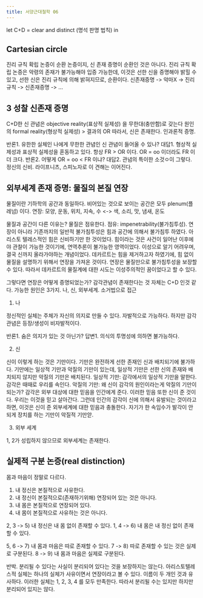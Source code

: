 ```yaml
---
title: 서양근대철학 06
---
```


let C+D = clear and distinct (명석 판명 법칙) in

## Cartesian circle

진리 규칙 확립 논증이 순환 논증이지, 신 존재 증명이 순환인 것은 아니다.
진리 규칙 확립 논증은 악령의 존재가 불가능해야 입증 가능한데, 이것은 선한 신을 증명해야 밝힐 수 있고, 선한 신은 진리 규칙에 의해 밝혀지므로, 순환이다.
신존재증명 -> 악마X -> 진리 규칙 -> 신존재증명 -> ...

## 3 성찰 신존재 증명

C+D한 신 관념은 objective reality(표상적 실제성) 을 무한대(충만함)로 갖는다
원인의 formal reality(형상적 실제성) > 결과의 OR
따라서, 신은 존재한다.
인과론적 증명.

반론1. 유한한 실체인 나에게 무한한 관념인 신 관념이 들어올 수 있나?
대답1. 형상적 실제성과 표상적 실제성을 혼동하고 있다. 항상 FR > OR 이다. OR = oo 이더라도 FR 이 더 크다.
반론2. 어떻게 OR = oo < FR 이냐?
대답2. 관념의 특이한 소것ㅇ이 그렇다. 정신의 신비. 라이프니츠, 스피노자로 이 견해는 이어진다.

## 외부세계 존재 증명: 물질의 본질 연장

물질이란 기하학의 공간과 동일하다. 비어있는 것으로 보이는 공간은 모두 plenum(플레넘) 이다.
연장: 모양, 운동, 위치, 지속, 수 <-> 색, 소리, 맛, 냄새, 온도

물질과 공간이 다른 이유는?
물질은 점유한다.
점유: impenetrability(불가침투성). 연장이 아니라 기존까지의 일반적 불가침투성은 힘과 공간에 의해서 불가침투 하였다.
아리스토 텔레스적인 힘은 신비하기만 한 것이었다. 힘이라는 것은 사건이 일어난 이후에야 관찰이 가능한 것이기에, 연역추론이 불가능한 영역이었다. 이성으로 알기 어려우며, 결국 신까지 올라가야하는 개념이었다.
데카르트는 힘을 제거하고자 하였기에, 힘 없이 물질을 설명하기 위해서 연장을 가져온 것이다.
연장은 물질만으로 불가침투성을 보장할 수 있다.
따라서 데카르트의 물질계에 대한 시도는 이성주의적인 꿈이었다고 할 수 있다.

그렇다면 연장은 어떻게 증명되었는가?
감각관념이 존재한다는 것 자체는 C+D 인것 같다.
가능한 원인은 3가지. 나, 신, 외부세계. 소거법으로 접근

1) 나

정신적인 실체는 주체가 자신의 의지로 만들 수 있다. 자발적으로 가능하다.
하지만 감각관념은 등장/생성이 비자발적이다.

반론1. 숨은 의지가 있는 것 아닌가?
답변1. 의식의 투명성에 의하면 불가능하다.

2) 신

신이 이렇게 하는 것은 기만이다. 기만은 완전하게 선한 존재인 신과 배치되기에 불가하다.
기만에는 일상적 기만과 악질의 기만이 있는데, 일상적 기만은 선한 신의 존재와 배치되지 않지만 악질의 기만은 배치된다.
일상적 기만: 감각에서의 일상적 기만을 말한다. 감각은 때때로 우리를 속인다.
악질의 기만: 왜 신이 감각의 원인이라는게 악질의 기만이 되는가? 감각은 외부 대상에 대한 믿음을 인간에게 준다. 이러한 믿음 또한 신이 준 것이다. 우리는 이것을 믿고 살아간다. 그런데 인간의 감각이 신에 의해서 유발되는 것이라고 하면, 이것은 신이 준 외부세계에 대한 믿음과 충돌한다.
자기가 한 속임수가 발각이 안되게 장치를 하는 기만이 악질적 기만앋.

3) 외부 세계

1, 2가 성립하지 않으므로 외부세계는 존재한다.

## 실제적 구분 논증(real distinction)

몸과 마음이 정말로 다르다.
1) 내 정신은 본질적으로 사유한다.
2) 내 정신이 본질적으로(존재하기위해) 연장되어 있는 것은 아니다.
3) 내 몸은 본질적으로 연장되어 있다.
4) 내 몸이 본질적으로 사유하는 것은 아니다.

2, 3 -> 5) 내 정신은 내 몸 없이 존재할 수 있다.
1, 4 -> 6) 내 몸은 내 정신 없이 존재할 수 있다.

5, 6 -> 7) 내 몸과 마음은 따로 존재할 수 있다.
7 -> 8) 따로 존재할 수 있는 것은 실제로 구분된다.
8 -> 9) 내 몸과 마음은 실제로 구분된다.

반박. 분리될 수 있다는 사실이 분리되어 있다는 것을 보장하지는 않는다. 아리스토텔레스적 실체는 하나의 실체가 사유이면서 연장이라고 볼 수 있다. 이름이 두 개인 것과 유사하다. 이러한 실체는 1, 2, 3, 4 를 모두 만족한다. 따라서 분리될 수는 있지만 하지만 분리되어 있지는 않다.
